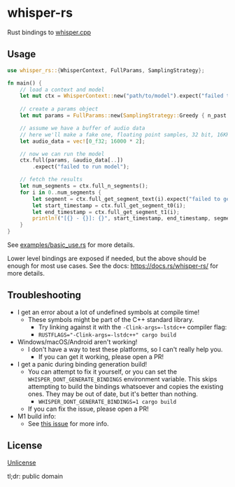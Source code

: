 # whisper-rs

Rust bindings to [whisper.cpp](https://github.com/ggerganov/whisper.cpp/)

## Usage
```rust
use whisper_rs::{WhisperContext, FullParams, SamplingStrategy};

fn main() {
    // load a context and model
    let mut ctx = WhisperContext::new("path/to/model").expect("failed to load model");
    
    // create a params object
    let mut params = FullParams::new(SamplingStrategy::Greedy { n_past: 0 });

    // assume we have a buffer of audio data
    // here we'll make a fake one, floating point samples, 32 bit, 16KHz, mono
    let audio_data = vec![0_f32; 16000 * 2];

    // now we can run the model
    ctx.full(params, &audio_data[..])
        .expect("failed to run model");

    // fetch the results
    let num_segments = ctx.full_n_segments();
    for i in 0..num_segments {
        let segment = ctx.full_get_segment_text(i).expect("failed to get segment");
        let start_timestamp = ctx.full_get_segment_t0(i);
        let end_timestamp = ctx.full_get_segment_t1(i);
        println!("[{} - {}]: {}", start_timestamp, end_timestamp, segment);
    }
}
```

See [examples/basic_use.rs](examples/basic_use.rs) for more details.

Lower level bindings are exposed if needed, but the above should be enough for most use cases.
See the docs: https://docs.rs/whisper-rs/ for more details.

## Troubleshooting

* I get an error about a lot of undefined symbols at compile time!
  * These symbols might be part of the C++ standard library.
    * Try linking against it with the `-Clink-args=-lstdc++` compiler flag: 
    * `RUSTFLAGS="-Clink-args=-lstdc++" cargo build`
* Windows/macOS/Android aren't working!
  * I don't have a way to test these platforms, so I can't really help you.
    * If you can get it working, please open a PR!
* I get a panic during binding generation build!
  * You can attempt to fix it yourself, or you can set the `WHISPER_DONT_GENERATE_BINDINGS` environment variable.
    This skips attempting to build the bindings whatsoever and copies the existing ones. They may be out of date,
    but it's better than nothing.
    * `WHISPER_DONT_GENERATE_BINDINGS=1 cargo build`
  * If you can fix the issue, please open a PR!
* M1 build info:
  * See [this issue](https://github.com/tazz4843/whisper-rs/pull/2) for more info.

## License
[Unlicense](LICENSE)

tl;dr: public domain
